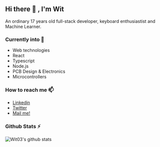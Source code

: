 ## Hi there 👋 , I'm Wit
An ordinary 17 years old full-stack developer, keyboard enthusiastist and Machine Learner.

### Currently into 🔭
- Web technologies
- React 
- Typescript
- Node.js
- PCB Design & Electronics
- Microcontrollers

### How to reach me 📫 
- [Linkedin](https://www.linkedin.com/in/jarukit-jintasathirakul-a6b249157/)
- [Twitter](https://twitter.com/witjarukit)
- <a href="mailto:someone@yoursite.com?subject=Hi from GitHub">Mail me!</a>

### Github Stats ⚡ 
![Wit03's github stats](https://github-readme-stats.vercel.app/api?username=wit03&count_private=true)
